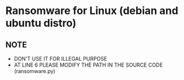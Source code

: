 
# Ransomware for Linux (debian and ubuntu distro)


## NOTE
- DON'T USE IT FOR ILLEGAL PURPOSE
- AT LINE 6 PLEASE MODIFY THE PATH IN THE SOURCE CODE (ransomware.py)

